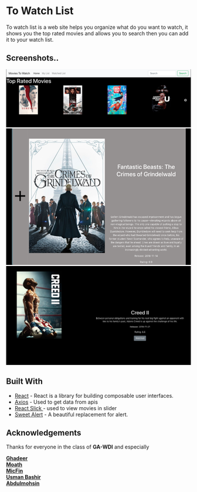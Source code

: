 # To Watch List
To watch list is a web site helps you organize what do you want to watch, it shows you the top rated movies and allows you to search then you can add it to your watch list.

## Screenshots..

![ScreenShot1](src/screenShots/1.png)
![ScreenShot2](src/screenShots/2.png)
![ScreenShot3](src/screenShots/3.png)

## Built With

* [React](https://reactjs.org/docs/) - React is a library for building composable user interfaces.
* [Axios](https://github.com/axios/axios) - Used to get data from apis
* [React Slick ](https://react-slick.neostack.com/) - used to view movies in slider
* [Sweet Alert](https://sweetalert.js.org/) - A beautiful replacement for alert.



## Acknowledgements

Thanks for everyone in the class of **GA-WDI** and especially <br />

**[Ghadeer](https://github.com/ghadeer-x)** <br />
**[Moath](https://github.com/mfalthaw)** <br />
**[MicFin](https://github.com/MicFin)** <br />
**[Usman Bashir](https://github.com/usmanbashir)** <br />
**[Abdulmohsin](https://github.com/abdulmohsin1994)** 